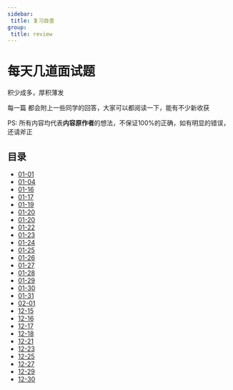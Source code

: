 ```yaml
---
sidebar:
 title: 复习自查
group:
 title: review
---
```

# 每天几道面试题
积少成多，厚积薄发

每一篇 都会附上一些同学的回答，大家可以都阅读一下，能有不少新收获

PS: 所有内容均代表**内容原作者**的想法，不保证100%的正确，如有明显的错误，还请斧正

## 目录
* [01-01](./01-01.md)
* [01-04](./01-04.md)
* [01-16](./01-16.md)
* [01-17](./01-17.md)
* [01-19](./01-19.md)
* [01-20](./01-20.md)
* [01-20](./01-21.md)
* [01-22](./01-22.md)
* [01-23](./01-23.md)
* [01-24](./01-24.md)
* [01-25](./01-25.md)
* [01-26](./01-26.md)
* [01-27](./01-27.md)
* [01-28](./01-28.md)
* [01-29](./01-29.md)
* [01-30](./01-30.md)
* [01-31](./01-31.md)
* [02-01](./02-01.md)
* [12-15](./12-15.md)
* [12-16](./12-16.md)
* [12-17](./12-17.md)
* [12-18](./12-18.md)
* [12-21](./12-21.md)
* [12-23](./12-23.md)
* [12-25](./12-25.md)
* [12-27](./12-27.md)
* [12-29](./12-29.md)
* [12-30](./12-30.md)

<tongji/>